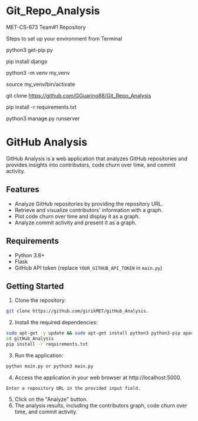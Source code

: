 # Git_Repo_Analysis
MET-CS-673 Team#1 Repository

Steps to set up your environment from Terminal

  python3 get-pip.py

  pip install django

  python3 -m venv my_venv

  source my_venv/bin/activate

  git clone https://github.com/GGuarino88/Git_Repo_Analysis

  pip install -r requirements.txt

  python3 manage.py runserver


# GitHub Analysis

GitHub Analysis is a web application that analyzes GitHub repositories and provides insights into contributors, code churn over time, and commit activity.

## Features

- Analyze GitHub repositories by providing the repository URL.
- Retrieve and visualize contributors' information with a graph.
- Plot code churn over time and display it as a graph.
- Analyze commit activity and present it as a graph.

## Requirements

- Python 3.6+
- Flask
- GitHub API token (replace `YOUR_GITHUB_API_TOKEN` in `main.py`)

## Getting Started

1. Clone the repository:

```bash
git clone https://github.com/girikMET/gitHub_Analysis.
```
2. Install the required dependencies:
```bash
sudo apt-get -y update && sudo apt-get install python3 python3-pip apache2
cd gitHub_Analysis
pip install -r requirements.txt
```
3. Run the application:
```bash
python main.py or python3 main.py
```
4. Access the application in your web browser at http://localhost:5000.
```Usage
Enter a repository URL in the provided input field.
```
5. Click on the "Analyze" button.
6. The analysis results, including the contributors graph, code churn over time, and commit activity.